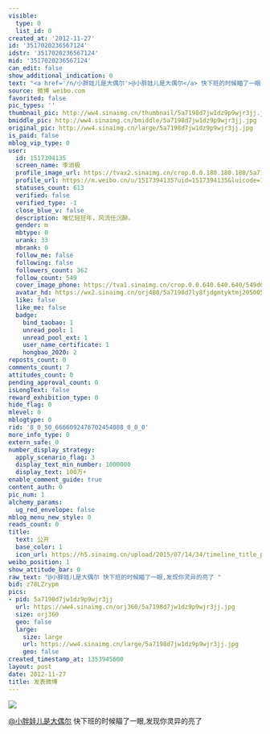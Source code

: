 ```yaml
---
visible:
  type: 0
  list_id: 0
created_at: '2012-11-27'
id: '3517020236567124'
idstr: '3517020236567124'
mid: '3517020236567124'
can_edit: false
show_additional_indication: 0
text: "<a href='/n/小胖娃儿是大偶尔'>@小胖娃儿是大偶尔</a> 快下班的时候瞄了一眼,发现你灵异的亮了 "
source: 微博 weibo.com
favorited: false
pic_types: ''
thumbnail_pic: http://ww4.sinaimg.cn/thumbnail/5a7198d7jw1dz9p9wjr3jj.jpg
bmiddle_pic: http://ww4.sinaimg.cn/bmiddle/5a7198d7jw1dz9p9wjr3jj.jpg
original_pic: http://ww4.sinaimg.cn/large/5a7198d7jw1dz9p9wjr3jj.jpg
is_paid: false
mblog_vip_type: 0
user:
  id: 1517394135
  screen_name: 李消极
  profile_image_url: https://tvax2.sinaimg.cn/crop.0.0.180.180.180/5a7198d7ly8fjdgmtyktmj20500500so.jpg?KID=imgbed,tva&Expires=1606399768&ssig=C9A643v00r
  profile_url: https://m.weibo.cn/u/1517394135?uid=1517394135&luicode=10000011&lfid=2304131517394135_-_WEIBO_SECOND_PROFILE_WEIBO
  statuses_count: 613
  verified: false
  verified_type: -1
  close_blue_v: false
  description: 唯忆轻狂年，风流任沉醉。
  gender: m
  mbtype: 0
  urank: 33
  mbrank: 0
  follow_me: false
  following: false
  followers_count: 362
  follow_count: 549
  cover_image_phone: https://tva1.sinaimg.cn/crop.0.0.640.640.640/549d0121tw1egm1kjly3jj20hs0hsq4f.jpg
  avatar_hd: https://wx2.sinaimg.cn/orj480/5a7198d7ly8fjdgmtyktmj20500500so.jpg
  like: false
  like_me: false
  badge:
    bind_taobao: 1
    unread_pool: 1
    unread_pool_ext: 1
    user_name_certificate: 1
    hongbao_2020: 2
reposts_count: 0
comments_count: 7
attitudes_count: 0
pending_approval_count: 0
isLongText: false
reward_exhibition_type: 0
hide_flag: 0
mlevel: 0
mblogtype: 0
rid: '8_0_50_6666092476702454088_0_0_0'
more_info_type: 0
extern_safe: 0
number_display_strategy:
  apply_scenario_flag: 3
  display_text_min_number: 1000000
  display_text: 100万+
enable_comment_guide: true
content_auth: 0
pic_num: 1
alchemy_params:
  ug_red_envelope: false
mblog_menu_new_style: 0
reads_count: 0
title:
  text: 公开
  base_color: 1
  icon_url: https://h5.sinaimg.cn/upload/2015/07/14/34/timeline_title_public_default.png
weibo_position: 1
show_attitude_bar: 0
raw_text: "@小胖娃儿是大偶尔 快下班的时候瞄了一眼,发现你灵异的亮了 ​​​"
bid: z78LZrypm
pics:
- pid: 5a7198d7jw1dz9p9wjr3jj
  url: https://ww4.sinaimg.cn/orj360/5a7198d7jw1dz9p9wjr3jj.jpg
  size: orj360
  geo: false
  large:
    size: large
    url: https://ww4.sinaimg.cn/large/5a7198d7jw1dz9p9wjr3jj.jpg
    geo: false
created_timestamp_at: 1353945600
layout: post
date: 2012-11-27
title: 发表微博
---
```


![](http://ww4.sinaimg.cn/large/5a7198d7jw1dz9p9wjr3jj.jpg)

<a href='/n/小胖娃儿是大偶尔'>@小胖娃儿是大偶尔</a> 快下班的时候瞄了一眼,发现你灵异的亮了 


